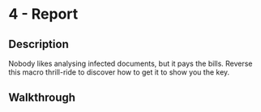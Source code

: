 # 4 - Report

## Description

Nobody likes analysing infected documents, but it pays the bills. Reverse this macro thrill-ride to discover how to get it to show you the key.

## Walkthrough
